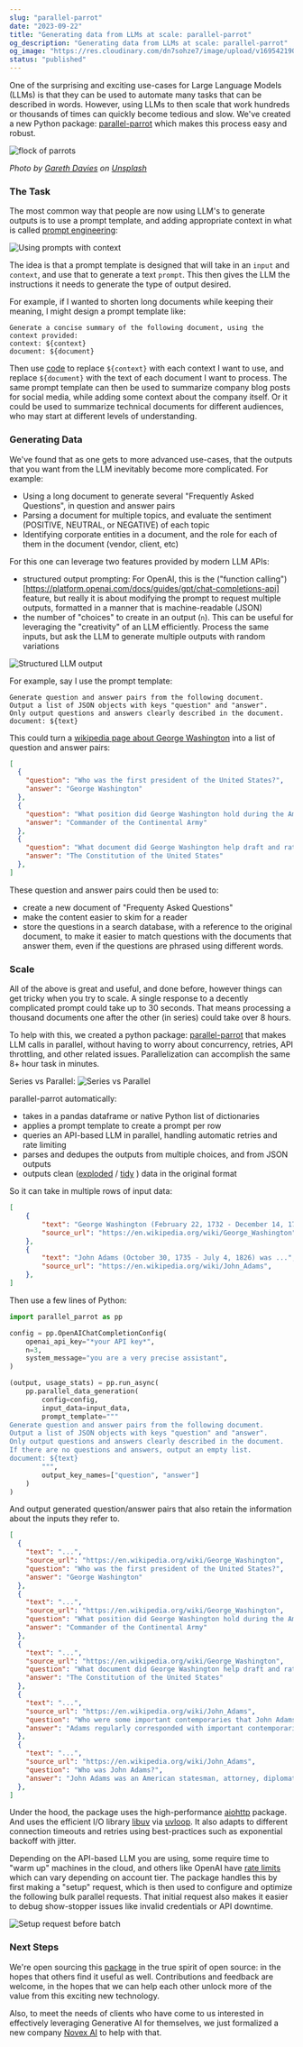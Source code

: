 ```yaml
---
slug: "parallel-parrot"
date: "2023-09-22"
title: "Generating data from LLMs at scale: parallel-parrot"
og_description: "Generating data from LLMs at scale: parallel-parrot"
og_image: "https://res.cloudinary.com/dn7sohze7/image/upload/v1695421900/parallel-parrot/0002-gareth-davies-EGcfyDiUv58-unsplash.jpg"
status: "published"
---
```


One of the surprising and exciting use-cases for Large Language Models (LLMs) is that they can be used to automate
many tasks that can be described in words.  However, using LLMs to then scale that work hundreds or thousands of times
can quickly become tedious and slow.  We've created a new Python package: [parallel-parrot](https://pypi.org/project/parallel-parrot/) which makes this process easy and robust.

![flock of parrots](./0002-gareth-davies-EGcfyDiUv58-unsplash.jpg)

*Photo by [Gareth Davies](https://unsplash.com/@gdfoto?utm_source=unsplash&utm_medium=referral&utm_content=creditCopyText)
 on [Unsplash](https://unsplash.com/photos/EGcfyDiUv58?utm_source=unsplash&utm_medium=referral&utm_content=creditCopyText)* 

### The Task

The most common way that people are now using LLM's to generate outputs is to use a prompt template, and adding appropriate context in what is called [prompt engineering](https://www.promptingguide.ai/):

![Using prompts with context](./0002-parallel-parrot-1.drawio.png)

The idea is that a prompt template is designed that will take in an `input` and 
`context`, and use that to generate a text `prompt`.  This then gives the LLM the instructions it needs to generate the type of output desired.

For example, if I wanted to shorten long documents while keeping their meaning, I might design a prompt template like:

```
Generate a concise summary of the following document, using the context provided:
context: ${context}
document: ${document}
```

Then use [code](https://peps.python.org/pep-0292/) to replace `${context}` with each context I want to use, and replace `${document}` with the text of each document I want to process.
The same prompt template can then be used to summarize company blog posts for social media, while adding some context about the company itself.
Or it could be used to summarize technical documents for different audiences, who may start at different levels of understanding.

### Generating Data

We've found that as one gets to more advanced use-cases, that the outputs that you want from the LLM inevitably become more complicated.  For example:

- Using a long document to generate several "Frequently Asked Questions", in question and answer pairs
- Parsing a document for multiple topics, and evaluate the sentiment (POSITIVE, NEUTRAL, or NEGATIVE) of each topic
- Identifying corporate entities in a document, and the role for each of them in the document (vendor, client, etc)

For this one can leverage two features provided by modern LLM APIs:
- structured output prompting: For OpenAI, this is the ("function calling")[https://platform.openai.com/docs/guides/gpt/chat-completions-api] feature, but really it is about modifying the prompt to request multiple outputs, formatted in a manner that is machine-readable (JSON)
- the number of "choices" to create in an output (`n`).  This can be useful for leveraging the "creativity" of an LLM efficiently.  Process the same inputs, but ask the LLM to generate multiple outputs with random variations

![Structured LLM output](./0002-parallel-parrot-2.drawio.png)

For example, say I use the prompt template:
```
Generate question and answer pairs from the following document.
Output a list of JSON objects with keys "question" and "answer".
Only output questions and answers clearly described in the document.
document: ${text}
```

This could turn a [wikipedia page about George Washington](https://en.wikipedia.org/wiki/George_Washington) into a list of question and answer pairs:

```json
[
  {
    "question": "Who was the first president of the United States?",
    "answer": "George Washington"
  },
  {
    "question": "What position did George Washington hold during the American Revolutionary War?",
    "answer": "Commander of the Continental Army"
  },
  {
    "question": "What document did George Washington help draft and ratify?",
    "answer": "The Constitution of the United States"
  },
]
```

These question and answer pairs could then be used to:
- create a new document of "Frequenty Asked Questions"
- make the content easier to skim for a reader
- store the questions in a search database, with a reference to the original document, to make it easier to match questions with the documents that answer them, even if the questions are phrased using different words.

### Scale

All of the above is great and useful, and done before, however things can get tricky when you try to scale.  A single response to a decently complicated prompt could take up to 30 seconds.  That means processing a thousand documents one after the other (in series) could take over 8 hours.

To help with this, we created a python package: [parallel-parrot](https://pypi.org/project/parallel-parrot/) that makes LLM calls in parallel, without having to worry about concurrency, retries, API throttling, and other related issues.  Parallelization can accomplish the same 8+ hour task in minutes.

Series vs Parallel:
![Series vs Parallel](./0002-parallel-parrot-3.drawio.png)

parallel-parrot automatically:
- takes in a pandas dataframe or native Python list of dictionaries
- applies a prompt template to create a prompt per row
- queries an API-based LLM in parallel, handling automatic retries and rate limiting
- parses and dedupes the outputs from multiple choices, and from JSON outputs
- outputs clean ([exploded](https://towardsdatascience.com/why-and-how-to-explode-a-list-like-column-to-rows-in-pandas-b69c3391c01c/) / [tidy](https://cran.r-project.org/web/packages/tidyr/vignettes/tidy-data.html) ) data in the original format

So it can take in multiple rows of input data:

```json
[
    {
        "text": "George Washington (February 22, 1732 - December 14, 1799) was ...",
        "source_url": "https://en.wikipedia.org/wiki/George_Washington",
    },
    {
        "text": "John Adams (October 30, 1735 - July 4, 1826) was ...",
        "source_url": "https://en.wikipedia.org/wiki/John_Adams",
    },
]

```

Then use a few lines of Python:

```python
import parallel_parrot as pp

config = pp.OpenAIChatCompletionConfig(
    openai_api_key="*your API key*",
    n=3,
    system_message="you are a very precise assistant",
)

(output, usage_stats) = pp.run_async(
    pp.parallel_data_generation(
        config=config,
        input_data=input_data,
        prompt_template="""
Generate question and answer pairs from the following document.
Output a list of JSON objects with keys "question" and "answer".
Only output questions and answers clearly described in the document.
If there are no questions and answers, output an empty list.
document: ${text}
        """,
        output_key_names=["question", "answer"]
    )
)
```

And output generated question/answer pairs that also retain the information about the inputs they refer to.

```json
[
  {
    "text": "...",
    "source_url": "https://en.wikipedia.org/wiki/George_Washington",
    "question": "Who was the first president of the United States?",
    "answer": "George Washington"
  },
  {
    "text": "...",
    "source_url": "https://en.wikipedia.org/wiki/George_Washington",
    "question": "What position did George Washington hold during the American Revolutionary War?",
    "answer": "Commander of the Continental Army"
  },
  {
    "text": "...",
    "source_url": "https://en.wikipedia.org/wiki/George_Washington",
    "question": "What document did George Washington help draft and ratify?",
    "answer": "The Constitution of the United States"
  },
  {
    "text": "...",
    "source_url": "https://en.wikipedia.org/wiki/John_Adams",
    "question": "Who were some important contemporaries that John Adams corresponded with?",
    "answer": "Adams regularly corresponded with important contemporaries, including his wife and adviser Abigail Adams and his friend and political rival Thomas Jefferson."
  },
  {
    "text": "...",
    "source_url": "https://en.wikipedia.org/wiki/John_Adams",
    "question": "Who was John Adams?",
    "answer": "John Adams was an American statesman, attorney, diplomat, writer, and Founding Father."
  },
]
```

Under the hood, the package uses the high-performance [aiohttp](https://docs.aiohttp.org/en/stable/) package.  And uses the efficient I/O library [libuv](https://libuv.org/) via [uvloop](https://github.com/MagicStack/uvloop).  It also adapts to different connection timeouts and retries using best-practices such as exponential backoff with jitter.

Depending on the API-based LLM you are using, some require time to "warm up" machines in the cloud, and others like OpenAI have [rate limits](https://platform.openai.com/docs/guides/rate-limits/rate-limits-in-headers) which can vary depending on account tier.  The package handles this by first making a "setup" request, which is then used to configure and optimize the following bulk parallel requests.  That initial request also makes it easier to debug show-stopper issues like invalid credentials or API downtime.

![Setup request before batch](./0002-parallel-parrot-4.drawio.png)

### Next Steps

We're open sourcing this [package](https://github.com/novex-ai/parallel-parrot) in the true spirit of open source: in the hopes that others find it useful as well.  Contributions and feedback are welcome, in the hopes that we can help each other unlock more of the value from this exciting new technology.

Also, to meet the needs of clients who have come to us interested in effectively leveraging Generative AI for themselves, we just formalized a new company [Novex AI](https://novex.ai/) to help with that.
